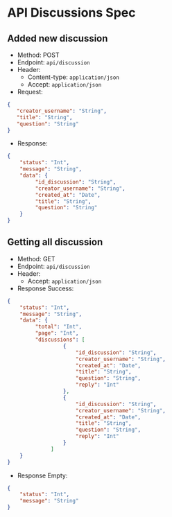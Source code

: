 # API Discussions Spec

## Added new discussion

- Method: POST
- Endpoint: `api/discussion`
- Header: 
    - Content-type: `application/json`
    - Accept: `application/json`
- Request:
```json
{
   "creator_username": "String",
   "title": "String",
   "question": "String"
}
```
- Response:
```json
{
    "status": "Int",
    "message": "String",
    "data": {
         "id_discussion": "String",
         "creator_username": "String",
         "created_at": "Date",
         "title": "String",
         "question": "String"
    }
}
```

## Getting all discussion

- Method: GET
- Endpoint: `api/discussion`
- Header: 
    - Accept: `application/json`
- Response Success:
```json
{
    "status": "Int",
    "message": "String",
    "data": {
         "total": "Int",
         "page": "Int",
         "discussions": [
                  {
                      "id_discussion": "String",
                      "creator_username": "String",
                      "created_at": "Date",
                      "title": "String",
                      "question": "String",
                      "reply": "Int"
                  },
                  {
                      "id_discussion": "String",
                      "creator_username": "String",
                      "created_at": "Date",
                      "title": "String",
                      "question": "String",
                      "reply": "Int"                          
                  }
              ]
    }
}
```
- Response Empty:
```json
{
    "status": "Int",
    "message": "String"
}
```